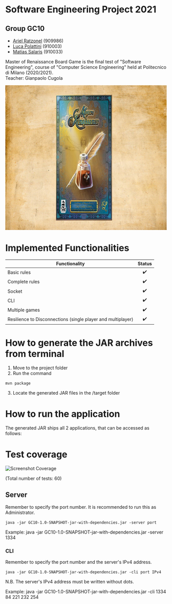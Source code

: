 # Software Engineering Project 2021

## Group GC10

* [Ariel Ratzonel](https://github.com/ArielRatzonel00) (909986) 
* [Luca Polattini](https://github.com/LucaPolattini) (910003) 
* [Matias Salaris](https://github.com/MatiasSalaris) (910033) 

Master of Renaissance Board Game is the final test of "Software Engineering", course of "Computer Science Engineering" held at Politecnico di Milano (2020/2021).\
Teacher: Gianpaolo Cugola

<a href="url"><img src="https://github.com/ArielRatzonel00/ing-sw-2021-polattini-ratzonel-salaris/blob/master/src/main/resources/imageReadMe.png" align="center" height="450" width="800" ></a>


# Implemented Functionalities
| Functionality        | Status  | 
| ------------- |:-------------:| 
| Basic rules     | :heavy_check_mark: | 
| Complete rules    | :heavy_check_mark:     |
| Socket    | :heavy_check_mark:     |   
| CLI    | :heavy_check_mark:     |    
| Multiple games    | :heavy_check_mark:     |   
| Resilience to Disconnections (single player and multiplayer) | :heavy_check_mark:      | 


# How to generate the JAR archives from terminal
1. Move to the project folder
2. Run the command 
```
mvn package 
```
3. Locate the generated JAR files in the /target folder


# How to run the application
The generated JAR ships all 2 applications, that can be accessed as follows:

# Test coverage 
![Screenshot Coverage](https://raw.githubusercontent.com/LucaPolattini/ing-sw-2021-polattini-ratzonel-salaris/master/Coverage/Coverage02_07_21.JPG?token=ATCFD3GVBR4PEQZ6PRVO4K3A5CDAQ)

(Total number of tests: 60)


## Server
Remember to specify the port number.
It is recommended to run this as Administrator.
```
java -jar GC10-1.0-SNAPSHOT-jar-with-dependencies.jar -server port
```

Example: java -jar GC10-1.0-SNAPSHOT-jar-with-dependencies.jar -server 1334
### CLI
Remember to specify the port number and the server's IPv4 address.
```
java -jar GC10-1.0-SNAPSHOT-jar-with-dependencies.jar -cli port IPv4
```
N.B. The server's IPv4 address must be written without dots.

Example: java -jar GC10-1.0-SNAPSHOT-jar-with-dependencies.jar -cli 1334 84 221 232 254
